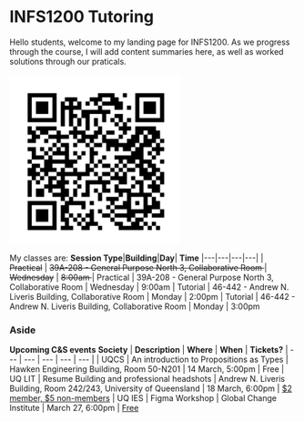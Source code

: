# INFS1200 Tutoring

Hello students, welcome to my landing page for INFS1200. As we progress through the course, I will add content summaries here, as well as worked solutions through our praticals.

<!-- ![alt text](assets\IMG44.PNG) -->

<img src="assets\IMG44.PNG" alt="image" width="300" height="auto">


My classes are:
**Session Type**|**Building**|**Day**| **Time**
|---|---|---|---|
| <s>Practical</s> | <s>39A-208 - General Purpose North 3, Collaborative Room </s> | <s>Wednesday</s> | <s> 8:00am </s>
| Practical | 39A-208 - General Purpose North 3, Collaborative Room | Wednesday | 9:00am
| Tutorial | 46-442 - Andrew N. Liveris Building, Collaborative Room | Monday | 2:00pm
| Tutorial | 46-442 - Andrew N. Liveris Building, Collaborative Room | Monday | 3:00pm

<!-- ## Notes and summaries list

|**Week**| **Summary** | **Practical help** | Tutorials
|---|---|---| --- |
|1|[Module 0: Introduction to DBMS](week2Summary.html)|[Practical - Course Tools 2024](coursetools2024.docx) and [Diagrams Help Guide](diagramsHelpGuide.pdf) and [my draw.io getting started file](assets/coursetools.drawio) |
|2|[Module 1: Entity-relationship (ER) modelling](MODULE1.html)| [Week 3 - Case study](week3casestudy.pdf) and  [Case study help](practical2.html) |
|3|[Module 2 part 1: The Relational Data Model](module2p1.html)| [Week 4 - Case Study](week4casestudy.pdf) and [Case study help](practical3.html) | [Tutorial 3 doc](tutorial3.pdf) -->
<!-- |2|[Entity-Relationship (ER) model Pt1](week2Summary.html)| [Tutorial solns](tutorial1solns.pdf) -->


### Aside

**Upcoming C&S events**
**Society** | **Description** | **Where** | **When** | **Tickets?**
| --- | --- | --- | --- | --- |
| UQCS | An introduction to Propositions as Types | Hawken Engineering Building, Room 50-N201 | 14 March, 5:00pm | Free
| UQ LIT | Resume Building and professional headshots | Andrew N. Liveris Building, Room 242/243, University of Queensland | 18 March, 6:00pm | [$2 member, $5 non-members](https://clubs.getqpay.com/?s=3220&eventid=23298)
| UQ IES | Figma Workshop | Global Change Institute | March 27, 6:00pm | [Free](https://lu.ma/figma24?fbclid=IwAR0blxk5wexlERBAUKWLz6V7jiPl_ZSwePVOLYF1NxtK8AGdAoN4u9DwNnQ)
